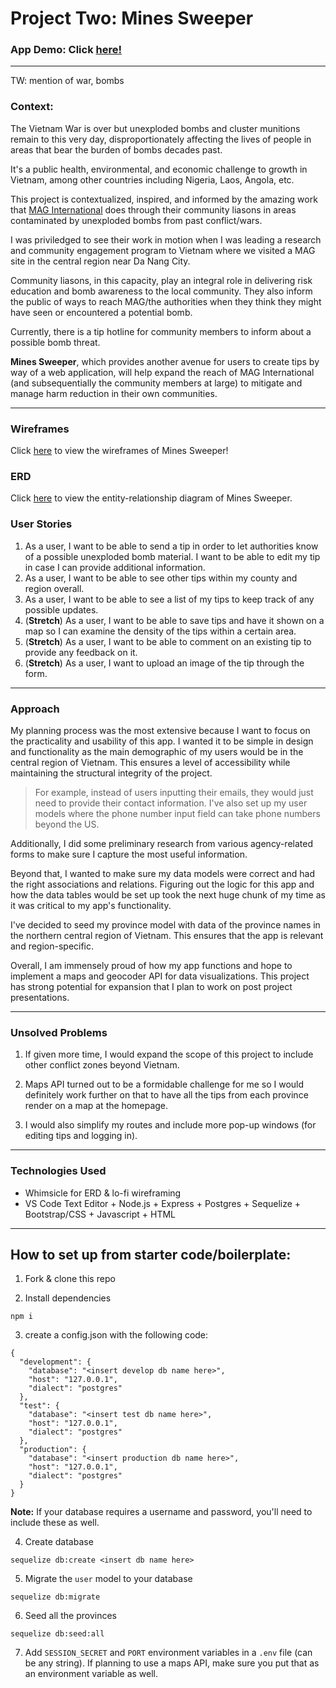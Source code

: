 # Project Two: Mines Sweeper

### App Demo: Click [here!](https://xlnl.github.io/project-two/)
----------------------------------------------
TW: mention of war, bombs 

### Context: 

The Vietnam War is over but unexploded bombs and cluster munitions remain to this very day, disproportionately affecting the lives of people in areas that bear the burden of bombs decades past.

It's a public health, environmental, and economic challenge to growth in Vietnam, among other countries including Nigeria, Laos, Angola, etc. 

This project is contextualized, inspired, and informed by the amazing work that [MAG International](https://www.maginternational.org/what-we-do/where-we-work/vietnam/) does through their community liasons in areas contaminated by unexploded bombs from past conflict/wars. 

I was priviledged to see their work in motion when I was leading a research and community engagement program to Vietnam where we visited a MAG site in the central region near Da Nang City. 

Community liasons, in this capacity, play an integral role in delivering risk education and bomb awareness to the local community. They also inform the public of ways to reach MAG/the authorities when they think they might have seen or encountered a potential bomb. 

Currently, there is a tip hotline for community members to inform about a possible bomb threat. 

**Mines Sweeper**, which provides another avenue for users to create tips by way of a web application, will help expand the reach of MAG International (and subsequentially the community members at large) to mitigate and manage harm reduction in their own communities.

----------------------------------------------------------
### Wireframes

Click [here](https://whimsical.com/project-2-wireframes-4zHBvk17jQoke5LnQgJLHc) to view the wireframes of Mines Sweeper! 

### ERD 

Click [here](https://whimsical.com/project-2-erd-KhbbZiC8mwzu58YBH5sGeG) to view the entity-relationship diagram of Mines Sweeper.

### User Stories

1. As a user, I want to be able to send a tip in order to let authorities know of a possible unexploded bomb material. I want to be able to edit my tip in case I can provide additional information. 
2. As a user, I want to be able to see other tips within my county and region overall.
3. As a user, I want to be able to see a list of my tips to keep track of any possible updates. 
4. (**Stretch**) As a user, I want to be able to save tips and have it shown on a map so I can examine the density of the tips within a certain area.
5. (**Stretch**) As a user, I want to be able to comment on an existing tip to provide any feedback on it.
6. (**Stretch**) As a user, I want to upload an image of the tip through the form.

----------------------------------------------------------
### Approach

My planning process was the most extensive because I want to focus on the practicality and usability of this app. I wanted it to be simple in design and functionality as the main demographic of my users would be in the central region of Vietnam. This ensures a level of accessibility while maintaining the structural integrity of the project. 

> For example, instead of users inputting their emails, they would just need to provide their contact information. I've also set up my user models where the phone number input field can take phone numbers beyond the US. 

Additionally, I did some preliminary research from various agency-related forms to make sure I capture the most useful information. 

Beyond that, I wanted to make sure my data models were correct and had the right associations and relations. Figuring out the logic for this app and how the data tables would be set up took the next huge chunk of my time as it was critical to my app's functionality. 

I've decided to seed my province model with data of the province names in the northern central region of Vietnam. This ensures that the app is relevant and region-specific. 

Overall, I am immensely proud of how my app functions and hope to implement a maps and geocoder API for data visualizations. This project has strong potential for expansion that I plan to work on post project presentations.

----------------------------------------------------------
### Unsolved Problems

1. If given more time, I would expand the scope of this project to include other conflict zones beyond Vietnam. 

2. Maps API turned out to be a formidable challenge for me so I would definitely work further on that to have all the tips from each province render on a map at the homepage.

3. I would also simplify my routes and include more pop-up windows (for editing tips and logging in). 

----------------------------------------------------------
### Technologies Used
* Whimsicle for ERD & lo-fi wireframing
* VS Code Text Editor + Node.js + Express + Postgres + Sequelize + Bootstrap/CSS + Javascript + HTML
----------------------------------------------------------
## How to set up from starter code/boilerplate: 

1. Fork & clone this repo

2. Install dependencies
```
npm i
```

3. create a config.json with the following code: 
```
{
  "development": {
    "database": "<insert develop db name here>",
    "host": "127.0.0.1",
    "dialect": "postgres"
  },
  "test": {
    "database": "<insert test db name here>",
    "host": "127.0.0.1",
    "dialect": "postgres"
  },
  "production": {
    "database": "<insert production db name here>",
    "host": "127.0.0.1",
    "dialect": "postgres"
  }
}

```
**Note:** If your database requires a username and password, you'll need to include these as well.

4. Create database
```
sequelize db:create <insert db name here>
```
5. Migrate the `user` model to your database
```
sequelize db:migrate
```
6. Seed all the provinces
```
sequelize db:seed:all
```
7. Add `SESSION_SECRET` and `PORT` environment variables in a `.env` file (can be any string). If planning to use a maps API, make sure you put that as an environment variable as well.


